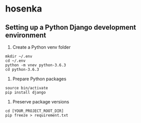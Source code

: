 # hosenka

## Setting up a Python Django development environment

1. Create a Python venv folder

  ```
  mkdir ~/.env
  cd ~/.env
  python -m vnev python-3.6.3
  cd python-3.6.3
  ```

1. Prepare Python packages

  ```
  source bin/activate
  pip install django
  ```

1. Preserve package versions

  ```
  cd [YOUR_PROJECT_ROOT_DIR]
  pip freeze > requirement.txt
  ```
